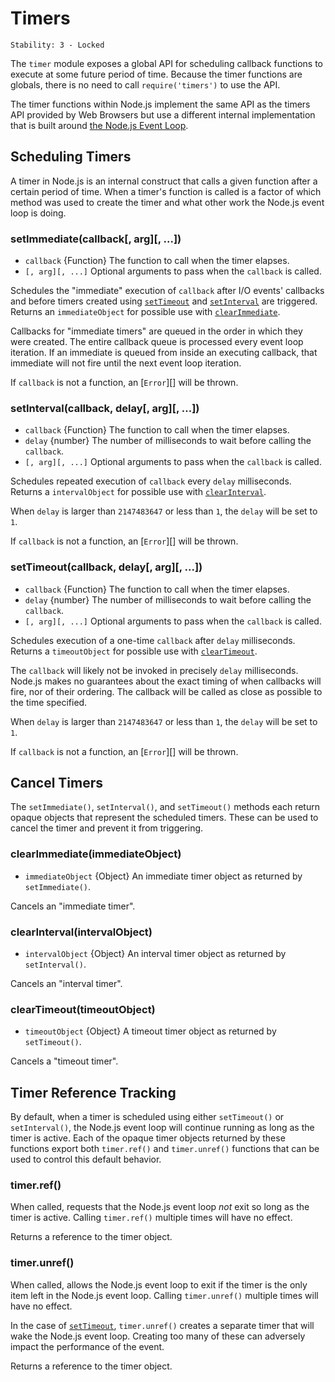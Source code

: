 # Timers

    Stability: 3 - Locked

The `timer` module exposes a global API for scheduling callback functions to
execute at some future period of time. Because the timer functions are globals,
there is no need to call `require('timers')` to use the API.

The timer functions within Node.js implement the same API as the timers API
provided by Web Browsers but use a different internal implementation that is
built around [the Node.js Event Loop][].

## Scheduling Timers

A timer in Node.js is an internal construct that calls a given function after
a certain period of time. When a timer's function is called is a factor of
which method was used to create the timer and what other work the Node.js
event loop is doing.

### setImmediate(callback[, arg][, ...])

* `callback` {Function} The function to call when the timer elapses.
* `[, arg][, ...]` Optional arguments to pass when the `callback` is called.

Schedules the "immediate" execution of `callback` after I/O events'
callbacks and before timers created using [`setTimeout`][] and [`setInterval`][]
are triggered. Returns an `immediateObject` for possible use with
[`clearImmediate`][].

Callbacks for "immediate timers" are queued in the order in which they were
created. The entire callback queue is processed every event loop iteration. If
an immediate is queued from inside an executing callback, that immediate will
not fire until the next event loop iteration.

If `callback` is not a function, an [`Error`][] will be thrown.

### setInterval(callback, delay[, arg][, ...])

* `callback` {Function} The function to call when the timer elapses.
* `delay` {number} The number of milliseconds to wait before calling the
  `callback`.
* `[, arg][, ...]` Optional arguments to pass when the `callback` is called.

Schedules repeated execution of `callback` every `delay` milliseconds.
Returns a `intervalObject` for possible use with [`clearInterval`][].

When `delay` is larger than `2147483647` or less than `1`, the `delay` will be
set to `1`.

If `callback` is not a function, an [`Error`][] will be thrown.

### setTimeout(callback, delay[, arg][, ...])

* `callback` {Function} The function to call when the timer elapses.
* `delay` {number} The number of milliseconds to wait before calling the
  `callback`.
* `[, arg][, ...]` Optional arguments to pass when the `callback` is called.

Schedules execution of a one-time `callback` after `delay` milliseconds.
Returns a `timeoutObject` for possible use with [`clearTimeout`][].

The `callback` will likely not be invoked in precisely `delay` milliseconds.
Node.js makes no guarantees about the exact timing of when callbacks will fire,
nor of their ordering. The callback will be called as close as possible to the
time specified.

When `delay` is larger than `2147483647` or less than `1`, the `delay` will be
set to `1`.

If `callback` is not a function, an [`Error`][] will be thrown.

## Cancel Timers

The `setImmediate()`, `setInterval()`, and `setTimeout()` methods each return
opaque objects that represent the scheduled timers. These can be used to
cancel the timer and prevent it from triggering.

### clearImmediate(immediateObject)

* `immediateObject` {Object} An immediate timer object as returned by
  `setImmediate()`.

Cancels an "immediate timer".

### clearInterval(intervalObject)

* `intervalObject` {Object} An interval timer object as returned by
  `setInterval()`.

Cancels an "interval timer".

### clearTimeout(timeoutObject)

* `timeoutObject` {Object} A timeout timer object as returned by `setTimeout()`.

Cancels a "timeout timer".

## Timer Reference Tracking

By default, when a timer is scheduled using either `setTimeout()` or
`setInterval()`, the Node.js event loop will continue running as long as the
timer is active. Each of the opaque timer objects returned by these functions
export both `timer.ref()` and `timer.unref()` functions that can be used to
control this default behavior.

### timer.ref()

When called, requests that the Node.js event loop *not* exit so long as the
timer is active. Calling `timer.ref()` multiple times will have no effect.

Returns a reference to the timer object.

### timer.unref()

When called, allows the Node.js event loop to exit if the timer is the only
item left in the Node.js event loop. Calling `timer.unref()` multiple times
will have no effect.

In the case of [`setTimeout`][], `timer.unref()` creates a separate timer that
will wake the Node.js event loop. Creating too many of these can adversely 
impact the performance of the event.

Returns a reference to the timer object.

[the Node.js Event Loop]: ../topics/the-event-loop-timers-and-nexttick.md
[`clearImmediate`]: timers.html#timers_clearimmediate_immediateobject
[`clearInterval`]: timers.html#timers_clearinterval_intervalobject
[`clearTimeout`]: timers.html#timers_cleartimeout_timeoutobject
[`setImmediate`]: timers.html#timers_setimmediate_callback_arg
[`setInterval`]: timers.html#timers_setinterval_callback_delay_arg
[`setTimeout`]: timers.html#timers_settimeout_callback_delay_arg
